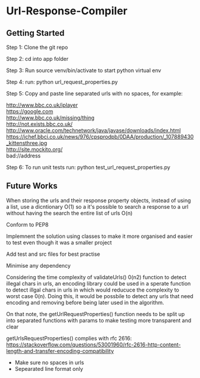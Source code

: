 # Url-Response-Compiler

<h2>Getting Started</h2>

Step 1: Clone the git repo<br /> 

Step 2: cd into app folder<br />

Step 3: Run source venv/bin/activate to start python virtual env<br />

Step 4: run: python url_request_properties.py<br />

Step 5:	Copy and paste line separated urls with no spaces, for example:<br />
	
http://www.bbc.co.uk/iplayer<br />
https://google.com<br />
http://www.bbc.co.uk/missing/thing<br />
http://not.exists.bbc.co.uk/<br />
http://www.oracle.com/technetwork/java/javase/downloads/index.html<br />
https://ichef.bbci.co.uk/news/976/cpsprodpb/0DAA/production/_107889430_kittensthree.jpg<br />
http://site.mockito.org/<br />
bad://address
	
Step 6: To run unit tests run: python test_url_request_properties.py


<h2>Future Works</h2>
When storing the urls and their response property objects, instead of using a list, use a dicntionary O(1) so a it's possible to search a response to a url without having the search the entire list of urls O(n)<br />

Conform to PEP8

Implemnent the solution using classes to make it more organised and easier to test even though it was a smaller project

Add test and src files for best practise

Minimise any dependency

Considering the time complexity of validateUrls() 0(n2) function to detect illegal chars in urls, an encoding library could be used in a sperate function to detect illgal chars in urls in which would reducuce the complexity to worst case 0(n). Doing this, it would be possbile to detect any urls that need encoding and removing before being later used in the algorithm.

On that note, the getUrlRequestProperties() function needs to be split up into separated functions with params to make testing more transparent and clear 

getUrlsRequestProperties() complies with rfc 2616: https://stackoverflow.com/questions/53001960/rfc-2616-http-content-length-and-transfer-encoding-compatibility

- Make sure no spaces in urls
- Sepearated line format only 



